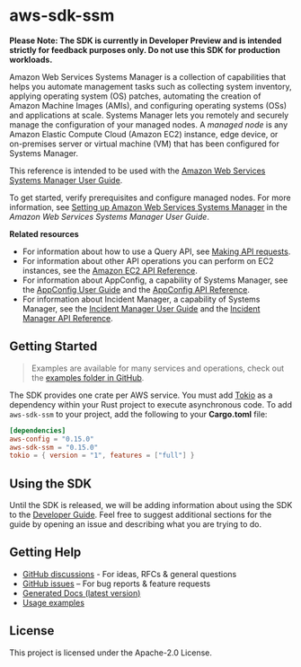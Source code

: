 # aws-sdk-ssm

**Please Note: The SDK is currently in Developer Preview and is intended strictly for
feedback purposes only. Do not use this SDK for production workloads.**

Amazon Web Services Systems Manager is a collection of capabilities that helps you automate management tasks such as collecting system inventory, applying operating system (OS) patches, automating the creation of Amazon Machine Images (AMIs), and configuring operating systems (OSs) and applications at scale. Systems Manager lets you remotely and securely manage the configuration of your managed nodes. A _managed node_ is any Amazon Elastic Compute Cloud (Amazon EC2) instance, edge device, or on-premises server or virtual machine (VM) that has been configured for Systems Manager.

This reference is intended to be used with the [Amazon Web Services Systems Manager User Guide](https://docs.aws.amazon.com/systems-manager/latest/userguide/).

To get started, verify prerequisites and configure managed nodes. For more information, see [Setting up Amazon Web Services Systems Manager](https://docs.aws.amazon.com/systems-manager/latest/userguide/systems-manager-setting-up.html) in the _Amazon Web Services Systems Manager User Guide_.

__Related resources__
  - For information about how to use a Query API, see [Making API requests](https://docs.aws.amazon.com/AWSEC2/latest/APIReference/making-api-requests.html).
  - For information about other API operations you can perform on EC2 instances, see the [Amazon EC2 API Reference](https://docs.aws.amazon.com/AWSEC2/latest/APIReference/).
  - For information about AppConfig, a capability of Systems Manager, see the [AppConfig User Guide](https://docs.aws.amazon.com/appconfig/latest/userguide/) and the [AppConfig API Reference](https://docs.aws.amazon.com/appconfig/2019-10-09/APIReference/).
  - For information about Incident Manager, a capability of Systems Manager, see the [Incident Manager User Guide](https://docs.aws.amazon.com/incident-manager/latest/userguide/) and the [Incident Manager API Reference](https://docs.aws.amazon.com/incident-manager/latest/APIReference/).

## Getting Started

> Examples are available for many services and operations, check out the
> [examples folder in GitHub](https://github.com/awslabs/aws-sdk-rust/tree/main/examples).

The SDK provides one crate per AWS service. You must add [Tokio](https://crates.io/crates/tokio)
as a dependency within your Rust project to execute asynchronous code. To add `aws-sdk-ssm` to
your project, add the following to your **Cargo.toml** file:

```toml
[dependencies]
aws-config = "0.15.0"
aws-sdk-ssm = "0.15.0"
tokio = { version = "1", features = ["full"] }
```

## Using the SDK

Until the SDK is released, we will be adding information about using the SDK to the
[Developer Guide](https://docs.aws.amazon.com/sdk-for-rust/latest/dg/welcome.html). Feel free to suggest
additional sections for the guide by opening an issue and describing what you are trying to do.

## Getting Help

* [GitHub discussions](https://github.com/awslabs/aws-sdk-rust/discussions) - For ideas, RFCs & general questions
* [GitHub issues](https://github.com/awslabs/aws-sdk-rust/issues/new/choose) – For bug reports & feature requests
* [Generated Docs (latest version)](https://awslabs.github.io/aws-sdk-rust/)
* [Usage examples](https://github.com/awslabs/aws-sdk-rust/tree/main/examples)

## License

This project is licensed under the Apache-2.0 License.

